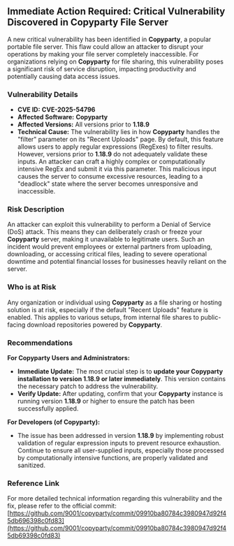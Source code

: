 ## Immediate Action Required: Critical Vulnerability Discovered in Copyparty File Server

A new critical vulnerability has been identified in **Copyparty**, a popular portable file server. This flaw could allow an attacker to disrupt your operations by making your file server completely inaccessible. For organizations relying on **Copyparty** for file sharing, this vulnerability poses a significant risk of service disruption, impacting productivity and potentially causing data access issues.

### Vulnerability Details

*   **CVE ID:** **CVE-2025-54796**
*   **Affected Software:** **Copyparty**
*   **Affected Versions:** All versions prior to **1.18.9**
*   **Technical Cause:** The vulnerability lies in how **Copyparty** handles the "filter" parameter on its "Recent Uploads" page. By default, this feature allows users to apply regular expressions (RegExes) to filter results. However, versions prior to **1.18.9** do not adequately validate these inputs. An attacker can craft a highly complex or computationally intensive RegEx and submit it via this parameter. This malicious input causes the server to consume excessive resources, leading to a "deadlock" state where the server becomes unresponsive and inaccessible.

### Risk Description

An attacker can exploit this vulnerability to perform a Denial of Service (DoS) attack. This means they can deliberately crash or freeze your **Copyparty** server, making it unavailable to legitimate users. Such an incident would prevent employees or external partners from uploading, downloading, or accessing critical files, leading to severe operational downtime and potential financial losses for businesses heavily reliant on the server.

### Who is at Risk

Any organization or individual using **Copyparty** as a file sharing or hosting solution is at risk, especially if the default "Recent Uploads" feature is enabled. This applies to various setups, from internal file shares to public-facing download repositories powered by **Copyparty**.

### Recommendations

**For Copyparty Users and Administrators:**

*   **Immediate Update:** The most crucial step is to **update your Copyparty installation to version 1.18.9 or later immediately**. This version contains the necessary patch to address the vulnerability.
*   **Verify Update:** After updating, confirm that your **Copyparty** instance is running version **1.18.9** or higher to ensure the patch has been successfully applied.

**For Developers (of Copyparty):**

*   The issue has been addressed in version **1.18.9** by implementing robust validation of regular expression inputs to prevent resource exhaustion. Continue to ensure all user-supplied inputs, especially those processed by computationally intensive functions, are properly validated and sanitized.

### Reference Link

For more detailed technical information regarding this vulnerability and the fix, please refer to the official commit:
[https://github.com/9001/copyparty/commit/09910ba80784c3980947d92f45db696398c0fd83](https://github.com/9001/copyparty/commit/09910ba80784c3980947d92f45db69398c0fd83)